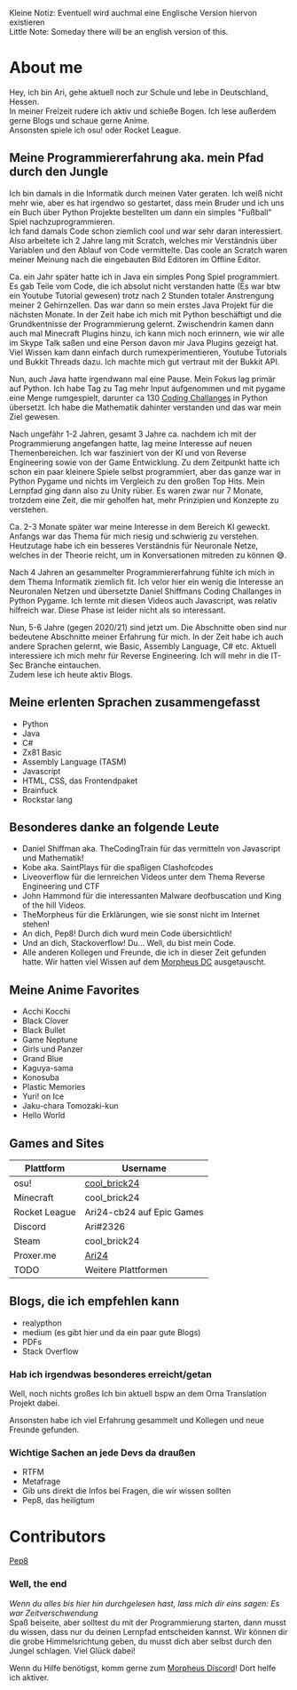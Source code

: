 Kleine Notiz: Eventuell wird auchmal eine Englische Version hiervon existieren  
Little Note: Someday there will be an english version of this.

# About me

Hey, ich bin Ari, gehe aktuell noch zur Schule und lebe in Deutschland, Hessen.  
In meiner Freizeit rudere ich aktiv und schieße Bogen. Ich lese außerdem gerne Blogs und schaue gerne Anime.  
Ansonsten spiele ich osu! oder Rocket League.

## Meine Programmiererfahrung aka. mein Pfad durch den Jungle

Ich bin damals in die Informatik durch meinen Vater geraten. Ich weiß nicht mehr wie, aber es hat irgendwo so gestartet, dass mein Bruder und ich uns ein Buch über Python Projekte bestellten um dann ein simples "Fußball" Spiel nachzuprogrammieren.  
Ich fand damals Code schon ziemlich cool und war sehr daran interessiert. Also arbeitete ich 2 Jahre lang mit Scratch, welches mir Verständnis über Variablen und den Ablauf von Code vermittelte. Das coole an Scratch waren meiner Meinung nach die eingebauten Bild Editoren im Offline Editor.  

Ca. ein Jahr später hatte ich in Java ein simples Pong Spiel programmiert. Es gab Teile vom Code, die ich absolut nicht verstanden hatte (Es war btw ein Youtube Tutorial gewesen) trotz nach 2 Stunden totaler Anstrengung meiner 2 Gehirnzellen. Das war dann so mein erstes Java Projekt für die nächsten Monate. In der Zeit habe ich mich mit Python beschäftigt und die Grundkentnisse der Programmierung gelernt.
Zwischendrin kamen dann auch mal Minecraft Plugins hinzu, ich kann mich noch erinnern, wie wir alle im Skype Talk saßen und eine Person davon mir Java Plugins gezeigt hat. Viel Wissen kam dann einfach durch rumexperimentieren, Youtube Tutorials und Bukkit Threads dazu. Ich machte mich gut vertraut mit der Bukkit API.

Nun, auch Java hatte irgendwann mal eine Pause. Mein Fokus lag primär auf Python. Ich habe Tag zu Tag mehr Input aufgenommen und mit pygame eine Menge rumgespielt, darunter ca 130 [Coding Challanges](https://www.youtube.com/playlist?list=PLRqwX-V7Uu6ZiZxtDDRCi6uhfTH4FilpH) in Python übersetzt. Ich habe die Mathematik dahinter verstanden und das war mein Ziel gewesen.

Nach ungefähr 1-2 Jahren, gesamt 3 Jahre ca. nachdem ich mit der Programmierung angefangen hatte, lag meine Interesse auf neuen Themenbereichen. Ich war fasziniert von der KI und von Reverse Engineering sowie von der Game Entwicklung. Zu dem Zeitpunkt hatte ich schon ein paar kleinere Spiele selbst programmiert, aber das ganze war in Python Pygame und nichts im Vergleich zu den großen Top Hits. Mein Lernpfad ging dann also zu Unity rüber. Es waren zwar nur 7 Monate, trotzdem eine Zeit, die mir geholfen hat, mehr Prinzipien und Konzepte zu verstehen. 

Ca. 2-3 Monate später war meine Interesse in dem Bereich KI geweckt. Anfangs war das Thema für mich riesig und schwierig zu verstehen. Heutzutage habe ich ein besseres Verständnis für Neuronale Netze, welches in der Theorie reicht, um in Konversationen mitreden zu können 😅. 

Nach 4 Jahren an gesammelter Programmiererfahrung fühlte ich mich in dem Thema Informatik ziemlich fit. Ich velor hier ein wenig die Interesse an Neuronalen Netzen und übersetzte Daniel Shiffmans Coding Challanges in Python Pygame. Ich lernte mit diesen Videos auch Javascript, was relativ hilfreich war. Diese Phase ist leider nicht als so interessant.

Nun, 5-6 Jahre (gegen 2020/21) sind jetzt um. Die Abschnitte oben sind nur bedeutene Abschnitte meiner Erfahrung für mich. In der Zeit habe ich auch andere Sprachen gelernt, wie Basic, Assembly Language, C# etc. Aktuell interessiere ich mich mehr für Reverse Engineering. Ich will mehr in die IT-Sec Branche eintauchen.  
Zudem lese ich heute aktiv Blogs.

## Meine erlenten Sprachen zusammengefasst

- Python
- Java
- C#
- Zx81 Basic
- Assembly Language (TASM)
- Javascript
- HTML, CSS, das Frontendpaket
- Brainfuck
- Rockstar lang

## Besonderes danke an folgende Leute

- Daniel Shiffman aka. TheCodingTrain für das vermitteln von Javascript und Mathematik!
- Kobe aka. SaintPlays für die spaßigen Clashofcodes
- Liveoverflow für die lernreichen Videos unter dem Thema Reverse Engineering und CTF
- John Hammond für die interessanten Malware deofbuscation und King of the hill Videos.
- TheMorpheus für die Erklärungen, wie sie sonst nicht im Internet stehen!
- An dich, Pep8! Durch dich wurd mein Code übersichtlich!
- Und an dich, Stackoverflow! Du... Well, du bist mein Code.
- Alle anderen Kollegen und Freunde, die ich in dieser Zeit gefunden hatte. Wir hatten viel Wissen auf dem [Morpheus DC](https://the-morpheus.de/discord) ausgetauscht.

## Meine Anime Favorites

- Acchi Kocchi
- Black Clover
- Black Bullet
- Game Neptune
- Girls und Panzer
- Grand Blue
- Kaguya-sama
- Konosuba
- Plastic Memories
- Yuri! on Ice
- Jaku-chara Tomozaki-kun
- Hello World

## Games and Sites

| Plattform | Username
|---|---|
| osu! | [cool_brick24](https://osu.ppy.sh/users/14357228)  |
| Minecraft | cool_brick24  |
| Rocket League | Ari24-cb24 auf Epic Games |
| Discord | Ari#2326 |
| Steam | cool_brick24 |
| Proxer.me | [Ari24](https://proxer.me/user/870918/overview#top)
| TODO | Weitere Plattformen

## Blogs, die ich empfehlen kann

- realypthon
- medium (es gibt hier und da ein paar gute Blogs)
- PDFs
- Stack Overflow

### Hab ich irgendwas besonderes erreicht/getan

Well, noch nichts großes
Ich bin aktuell bspw an dem Orna Translation Projekt dabei.  

Ansonsten habe ich viel Erfahrung gesammelt und Kollegen und neue Freunde gefunden.

### Wichtige Sachen an jede Devs da draußen

- RTFM
- Metafrage
- Gib uns direkt die Infos bei Fragen, die wir wissen sollten
- Pep8, das heiligtum

# Contributors

[Pep8](https://www.youtube.com/watch?v=hgI0p1zf31k&ab_channel=PythonDiscord)

### Well, the end

_Wenn du alles bis hier hin durchgelesen hast, lass mich dir eins sagen: Es war Zeitverschwendung_  
Spaß beiseite, aber solltest du mit der Programmierung starten, dann musst du wissen, dass nur du deinen Lernpfad entscheiden kannst. Wir können dir die grobe Himmelsrichtung geben, du musst dich aber selbst durch den Jungel schlagen. Viel Glück dabei!  

Wenn du Hilfe benötigst, komm gerne zum [Morpheus Discord](https://the-morpheus.de/discord)! Dort helfe ich aktiver.
